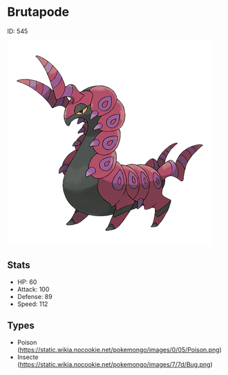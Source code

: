 # Brutapode


ID: 545

![](https://raw.githubusercontent.com/PokeAPI/sprites/master/sprites/pokemon/other/official-artwork/545.png "Brutapode")

## Stats


 - HP: 60
 - Attack: 100
 - Defense: 89
 - Speed: 112

## Types


 - Poison (https://static.wikia.nocookie.net/pokemongo/images/0/05/Poison.png)
 - Insecte (https://static.wikia.nocookie.net/pokemongo/images/7/7d/Bug.png)
